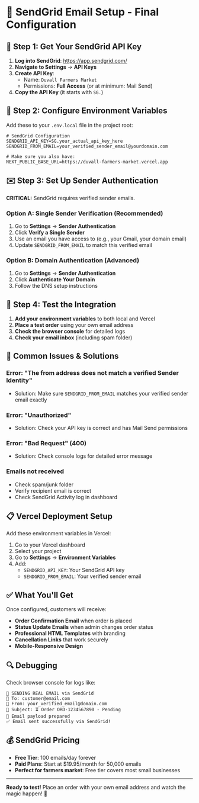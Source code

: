 # 📧 SendGrid Email Setup - Final Configuration

## 🚀 **Step 1: Get Your SendGrid API Key**

1. **Log into SendGrid**: https://app.sendgrid.com/
2. **Navigate to Settings** → **API Keys**
3. **Create API Key**:
   - Name: `Duvall Farmers Market`
   - Permissions: **Full Access** (or at minimum: Mail Send)
4. **Copy the API Key** (it starts with `SG.`)

## 🔧 **Step 2: Configure Environment Variables**

Add these to your `.env.local` file in the project root:

```env
# SendGrid Configuration
SENDGRID_API_KEY=SG.your_actual_api_key_here
SENDGRID_FROM_EMAIL=your_verified_sender_email@yourdomain.com

# Make sure you also have:
NEXT_PUBLIC_BASE_URL=https://duvall-farmers-market.vercel.app
```

## ✉️ **Step 3: Set Up Sender Authentication**

**CRITICAL:** SendGrid requires verified sender emails.

### Option A: Single Sender Verification (Recommended)
1. Go to **Settings** → **Sender Authentication**
2. Click **Verify a Single Sender**
3. Use an email you have access to (e.g., your Gmail, your domain email)
4. Update `SENDGRID_FROM_EMAIL` to match this verified email

### Option B: Domain Authentication (Advanced)
1. Go to **Settings** → **Sender Authentication**
2. Click **Authenticate Your Domain**
3. Follow the DNS setup instructions

## 🧪 **Step 4: Test the Integration**

1. **Add your environment variables** to both local and Vercel
2. **Place a test order** using your own email address
3. **Check the browser console** for detailed logs
4. **Check your email inbox** (including spam folder)

## 🚨 **Common Issues & Solutions**

### **Error: "The from address does not match a verified Sender Identity"**
- Solution: Make sure `SENDGRID_FROM_EMAIL` matches your verified sender email exactly

### **Error: "Unauthorized"**
- Solution: Check your API key is correct and has Mail Send permissions

### **Error: "Bad Request" (400)**
- Solution: Check console logs for detailed error message

### **Emails not received**
- Check spam/junk folder
- Verify recipient email is correct
- Check SendGrid Activity log in dashboard

## 📋 **Vercel Deployment Setup**

Add these environment variables in Vercel:

1. Go to your Vercel dashboard
2. Select your project
3. Go to **Settings** → **Environment Variables**
4. Add:
   - `SENDGRID_API_KEY`: Your SendGrid API key
   - `SENDGRID_FROM_EMAIL`: Your verified sender email

## ✅ **What You'll Get**

Once configured, customers will receive:

- **Order Confirmation Email** when order is placed
- **Status Update Emails** when admin changes order status
- **Professional HTML Templates** with branding
- **Cancellation Links** that work securely
- **Mobile-Responsive Design**

## 🔍 **Debugging**

Check browser console for logs like:
```
📧 SENDING REAL EMAIL via SendGrid
📧 To: customer@email.com
📧 From: your_verified_email@domain.com
📧 Subject: ⏳ Order ORD-1234567890 - Pending
📧 Email payload prepared
✅ Email sent successfully via SendGrid!
```

## 💰 **SendGrid Pricing**

- **Free Tier**: 100 emails/day forever
- **Paid Plans**: Start at $19.95/month for 50,000 emails
- **Perfect for farmers market**: Free tier covers most small businesses

---

**Ready to test!** Place an order with your own email address and watch the magic happen! 🎉 